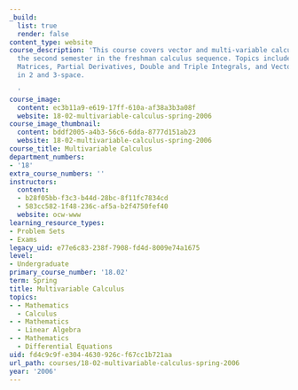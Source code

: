 ```yaml
---
_build:
  list: true
  render: false
content_type: website
course_description: 'This course covers vector and multi-variable calculus. It is
  the second semester in the freshman calculus sequence. Topics include Vectors and
  Matrices, Partial Derivatives, Double and Triple Integrals, and Vector Calculus
  in 2 and 3-space.

  '
course_image:
  content: ec3b11a9-e619-17ff-610a-af38a3b3a08f
  website: 18-02-multivariable-calculus-spring-2006
course_image_thumbnail:
  content: bddf2005-a4b3-56c6-6dda-8777d151ab23
  website: 18-02-multivariable-calculus-spring-2006
course_title: Multivariable Calculus
department_numbers:
- '18'
extra_course_numbers: ''
instructors:
  content:
  - b28f05bb-f3c3-b44d-28bc-8f11fc7834cd
  - 583cc582-1f48-236c-af5a-b2f4750fef40
  website: ocw-www
learning_resource_types:
- Problem Sets
- Exams
legacy_uid: e77e6c83-238f-7908-fd4d-8009e74a1675
level:
- Undergraduate
primary_course_number: '18.02'
term: Spring
title: Multivariable Calculus
topics:
- - Mathematics
  - Calculus
- - Mathematics
  - Linear Algebra
- - Mathematics
  - Differential Equations
uid: fd4c9c9f-e304-4630-926c-f67cc1b721aa
url_path: courses/18-02-multivariable-calculus-spring-2006
year: '2006'
---
```

